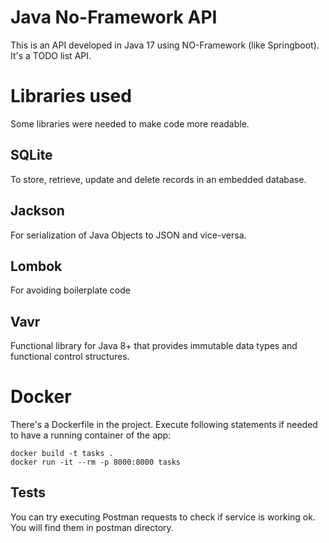 # Java No-Framework API

This is an API developed in Java 17 using NO-Framework (like Springboot). It's a TODO list API.


# Libraries used

Some libraries were needed to make code more readable.

## SQLite

To store, retrieve, update and delete records in an embedded database.

## Jackson

For serialization of Java Objects to JSON and vice-versa.

## Lombok

For avoiding boilerplate code

## Vavr

Functional library for Java 8+ that provides immutable data types and functional control structures.


# Docker

There's a Dockerfile in the project. Execute following statements if needed to have a running container of the app:

    docker build -t tasks .
    docker run -it --rm -p 8000:8000 tasks

## Tests

You can try executing Postman requests to check if service is working ok. You will find them in postman directory.
